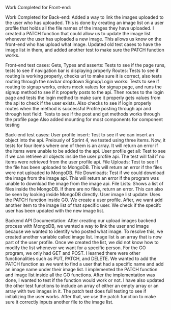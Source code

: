Work Completed for Front-end:

Work Completed for Back-end: Added a way to link the images uploaded to the user who has uploaded. This is done by creating an image list on a user profile that holds all the file names of the images they have uploaded. I created a PATCH function that could allow us to update the image list whenever the user has uploaded a new image.
This allows us know on the front-end who has upload what image. Updated old test cases to have the image list in them, and added another test to make sure the PATCH 
function works.


Front-end test cases: 
Gets, Types and asserts: Tests to see if the page runs, tests to see if navigation bar is displaying properly 
Routes: Tests to see if routing is working properly, checks url to make sure it is correct, also tests routing through the navbar dropdown 
Signup/Login works: Tests to see if routing to signup works, enters mock values for signup page, and runs the signup method to see if it properly posts to the api. Then routes to the login page and tests the login method to make sure it properly gets values from the api to check if the user exists. Also checks to see if login properly routes when the method is successful 
Profile posting through api and through text field: Tests to see if the post and get methods works through the profile page Also added mounting for most components for component testing

Back-end test cases: 
User profile insert: Test to see if we can insert an object into the api. Preiously of Sprint 4, we tested using three items. Now, it tests for four items where one of them is an array. It will return an error if the items were unable to be added to the api. 
User profile get all: Test to see if we can retrieve all objects inside the user profile api. The test will fail if no items were retrieved from the user profile api. File Uploads: Test to see if the file has been uploaded to MongoDB. This will return an error if the files were not uploaded to MongoDB. 
File Downloads: Test if we could download the image from the image api. This will return an error if the program was unable to download the image from the image api. File Lists: Shows a list of files inside the MongoDB. If there are no files, return an error. This can also be seen by looking inside MongoDB directly. 
User image list update: Uses the PATCH function inside GO. We create a user profile. After, we want add another item to the image list of that specific user. We check if the specifc user has been updated with the new image list.

Backend API Documentation:
After creating our upload images backend process with MongoDB, we wanted a way to link the user and image because we wanted to identify who posted what image.
To resolve this, we created another variable called image list. Image list is an array that is now part of the user profile. Once we created the list, we did not know how to modify the list whenever we want for a specific person. For the GO program, we only had GET and POST. I learned there were other functionalities such as
PUT, PATCH, and DELETE. We wanted to add the PATCH function as we want to find a user that had a specific name and add an image name under their image list.
I implemented the PATCH function and image list inside all the GO functions. After the implementation was done, I wanted to test if the function would work or not. I 
have also updated the other test functions to include an array of either an empty array or an array with two images in it. The patch test does full testing to see if
initializing the user works. After that, we use the patch function to make sure it correctly inputs another file to the image list.
